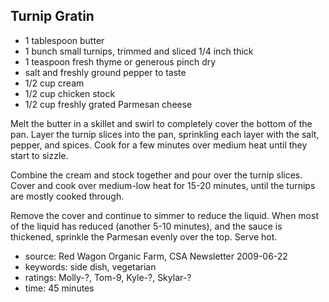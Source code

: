 Turnip Gratin
-------------

- 1 tablespoon butter
- 1 bunch small turnips, trimmed and sliced 1/4 inch thick
- 1 teaspoon fresh thyme or generous pinch dry
- salt and freshly ground pepper to taste
- 1/2 cup cream
- 1/2 cup chicken stock
- 1/2 cup freshly grated Parmesan cheese

Melt the butter in a skillet and swirl to completely cover the bottom
of the pan.  Layer the turnip slices into the pan, sprinkling each
layer with the salt, pepper, and spices.  Cook for a few minutes over
medium heat until they start to sizzle.

Combine the cream and stock together and pour over the turnip slices.
Cover and cook over medium-low heat for 15-20 minutes, until the
turnips are mostly cooked through.

Remove the cover and continue to simmer to reduce the liquid.  When
most of the liquid has reduced (another 5-10 minutes), and the sauce
is thickened, sprinkle the Parmesan evenly over the top.  Serve hot.

- source: Red Wagon Organic Farm, CSA Newsletter 2009-06-22
- keywords: side dish, vegetarian
- ratings: Molly-?, Tom-9, Kyle-?, Skylar-?
- time: 45 minutes
